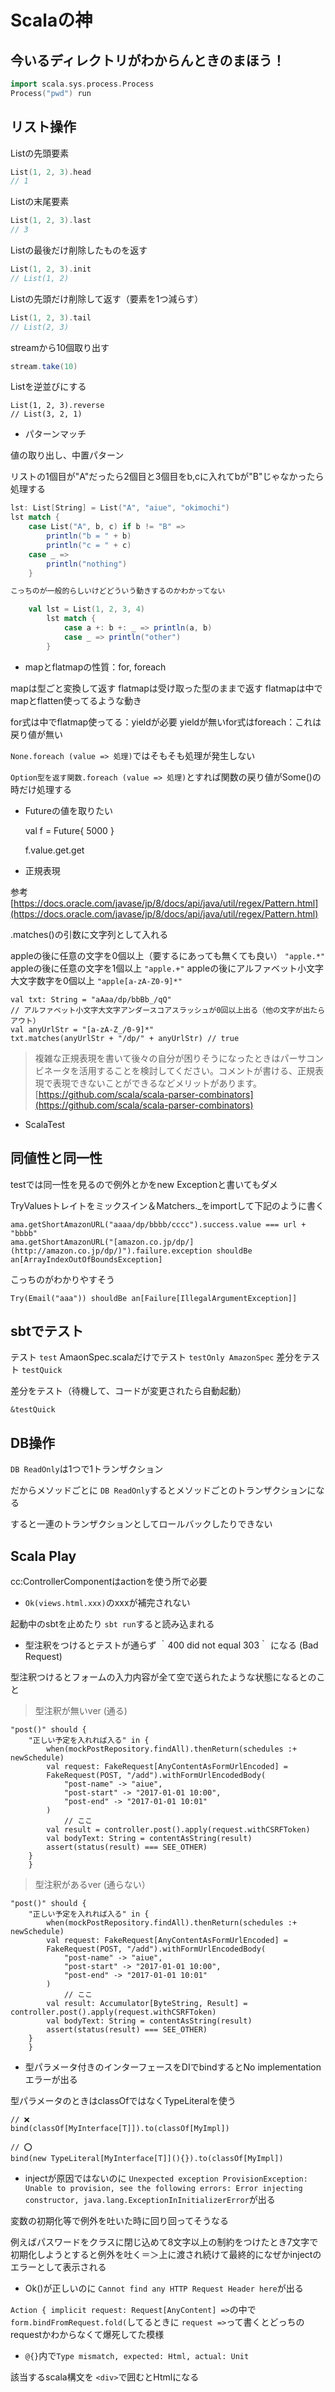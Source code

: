 # Scalaの神

## 今いるディレクトリがわからんときのまほう！

```scala
import scala.sys.process.Process
Process("pwd") run
```

## リスト操作

Listの先頭要素

```scala
List(1, 2, 3).head
// 1
```

Listの末尾要素

```scala
List(1, 2, 3).last
// 3
```

Listの最後だけ削除したものを返す

```scala
List(1, 2, 3).init
// List(1, 2)
```

Listの先頭だけ削除して返す（要素を1つ減らす）
```scala
List(1, 2, 3).tail
// List(2, 3)
```

streamから10個取り出す

```scala
stream.take(10)
```

Listを逆並びにする

```
List(1, 2, 3).reverse
// List(3, 2, 1)
```

- パターンマッチ

値の取り出し、中置パターン

リストの1個目が"A"だったら2個目と3個目をb,cに入れてbが"B"じゃなかったら処理する

```scala
lst: List[String] = List("A", "aiue", "okimochi")
lst match {
    case List("A", b, c) if b != "B" =>
        println("b = " + b)
        println("c = " + c)
    case _ =>
        println("nothing")
    }

こっちのが一般的らしいけどどういう動きするのかわかってない

    val lst = List(1, 2, 3, 4)
        lst match {
            case a +: b +: _ => println(a, b)
            case _ => println("other")
        }
```

- mapとflatmapの性質：for, foreach

mapは型ごと変換して返す
flatmapは受け取った型のままで返す
flatmapは中でmapとflatten使ってるような動き

for式は中でflatmap使ってる：yieldが必要
yieldが無いfor式はforeach：これは戻り値が無い

`None.foreach (value => 処理)`ではそもそも処理が発生しない

`Option型を返す関数.foreach (value => 処理)`とすれば関数の戻り値がSome()の時だけ処理する

- Futureの値を取りたい

    val f = Future{
        5000
    }
    
    f.value.get.get

- 正規表現

参考 [https://docs.oracle.com/javase/jp/8/docs/api/java/util/regex/Pattern.html](https://docs.oracle.com/javase/jp/8/docs/api/java/util/regex/Pattern.html)

.matches()の引数に文字列として入れる

appleの後に任意の文字を0個以上（要するにあっても無くても良い）
`"apple.*"`
appleの後に任意の文字を1個以上
`"apple.+"`
appleの後にアルファベット小文字大文字数字を0個以上
`"apple[a-zA-Z0-9]*"`

    val txt: String = "aAaa/dp/bbBb_/qQ"
    // アルファベット小文字大文字アンダースコアスラッシュが0回以上出る（他の文字が出たらアウト）
    val anyUrlStr = "[a-zA-Z_/0-9]*"
    txt.matches(anyUrlStr + "/dp/" + anyUrlStr) // true

> 複雑な正規表現を書いて後々の自分が困りそうになったときはパーサコンビネータを活用することを検討してください。コメントが書ける、正規表現で表現できないことができるなどメリットがあります。
[https://github.com/scala/scala-parser-combinators](https://github.com/scala/scala-parser-combinators)

- ScalaTest

## 同値性と同一性

testでは同一性を見るので例外とかをnew Exceptionと書いてもダメ

TryValuesトレイトをミックスイン＆Matchers._をimportして下記のように書く

    ama.getShortAmazonURL("aaaa/dp/bbbb/cccc").success.value === url + "bbbb"
    ama.getShortAmazonURL("[amazon.co.jp/dp/](http://amazon.co.jp/dp/)").failure.exception shouldBe an[ArrayIndexOutOfBoundsException]

こっちのがわかりやすそう

    Try(Email("aaa")) shouldBe an[Failure[IllegalArgumentException]]

## sbtでテスト

テスト
`test`
AmaonSpec.scalaだけでテスト
`testOnly AmazonSpec`
差分をテスト
`testQuick`

差分をテスト（待機して、コードが変更されたら自動起動）

`&testQuick`

## DB操作

`DB ReadOnly`は1つで1トランザクション

だからメソッドごとに `DB ReadOnly`するとメソッドごとのトランザクションになる

すると一連のトランザクションとしてロールバックしたりできない

## Scala Play

cc:ControllerComponentはactionを使う所で必要

- `Ok(views.html.xxx)`のxxxが補完されない

起動中のsbtを止めたり `sbt run`すると読み込まれる

- 型注釈をつけるとテストが通らず ｀400 did not equal 303｀ になる (Bad Request)

型注釈つけるとフォームの入力内容が全て空で送られたような状態になるとのこと

> 型注釈が無いver (通る)

    "post()" should {
        "正しい予定を入れれば入る" in {
            when(mockPostRepository.findAll).thenReturn(schedules :+ newSchedule)
            val request: FakeRequest[AnyContentAsFormUrlEncoded] =
            FakeRequest(POST, "/add").withFormUrlEncodedBody(
                "post-name" -> "aiue",
                "post-start" -> "2017-01-01 10:00",
                "post-end" -> "2017-01-01 10:01"
            )
                // ここ
            val result = controller.post().apply(request.withCSRFToken)
            val bodyText: String = contentAsString(result)
            assert(status(result) === SEE_OTHER)
        }
        }

> 型注釈があるver (通らない）

    "post()" should {
        "正しい予定を入れれば入る" in {
            when(mockPostRepository.findAll).thenReturn(schedules :+ newSchedule)
            val request: FakeRequest[AnyContentAsFormUrlEncoded] =
            FakeRequest(POST, "/add").withFormUrlEncodedBody(
                "post-name" -> "aiue",
                "post-start" -> "2017-01-01 10:00",
                "post-end" -> "2017-01-01 10:01"
            )
                // ここ
            val result: Accumulator[ByteString, Result] = controller.post().apply(request.withCSRFToken)
            val bodyText: String = contentAsString(result)
            assert(status(result) === SEE_OTHER)
        }
        }

- 型パラメータ付きのインターフェースをDIでbindするとNo implementationエラーが出る

型パラメータのときはclassOfではなくTypeLiteralを使う

    // ❌
    bind(classOf[MyInterface[T]]).to(classOf[MyImpl])
    
    // ⭕
    bind(new TypeLiteral[MyInterface[T]](){}).to(classOf[MyImpl])
    

- injectが原因ではないのに `Unexpected exception ProvisionException: Unable to provision, see the following errors: Error injecting constructor, java.lang.ExceptionInInitializerError`が出る

変数の初期化等で例外を吐いた時に回り回ってそうなる

例えばパスワードをクラスに閉じ込めて8文字以上の制約をつけたとき7文字で初期化しようとすると例外を吐く＝＞上に渡され続けて最終的になぜかinjectのエラーとして表示される

- Ok()が正しいのに `Cannot find any HTTP Request Header here`が出る

`Action { implicit request: Request[AnyContent] =>`の中で `form.bindFromRequest.fold(`してるときに `request =>`って書くとどっちのrequestかわからなくて爆死してた模様

- `@{}`内で`Type mismatch, expected: Html, actual: Unit`

該当するscala構文を `<div>`で囲むとHtmlになる